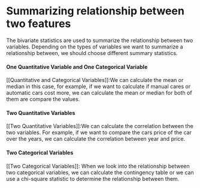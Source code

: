 # Summarizing relationship between two features
The bivariate statistics are used to summarize the relationship between two variables. Depending on the types of variables we want to summarize a relationship between, we should choose different summary statistics.

#### One Quantitative Variable and One Categorical Variable 
[[Quantitative and Categorical Variables]]:We can calculate the mean or median in this case, for example, if we want to calculate if manual cares or automatic cars cost more, we can calculate the mean or median for both of them are compare the values. 
#### Two Quantitative Variables 
[[Two Quantitative Variables]]:We can calculate the correlation between the two variables. For example, if we want to compare the cars price of the car over the years, we can calculate the correlation between year and price.
#### Two Categorical Variables
[[Two Categorical Variables]]: When we look into the relationship between two categorical variables, we can calculate the contingency table or we can use a chi-square statistic to determine the relationship between them. 
